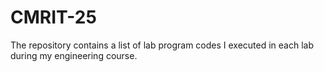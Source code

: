 # CMRIT-25

The repository contains a list of lab program codes I executed in each lab during my engineering course.
